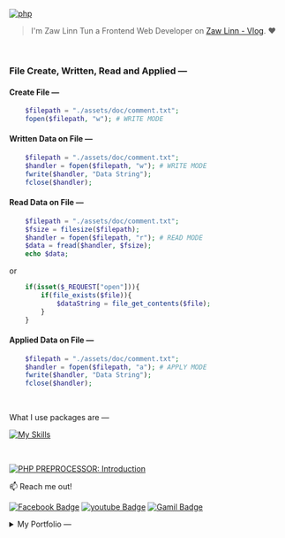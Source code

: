 [![php](https://img.shields.io/badge/PHP-000?style=for-the-badge—=ko-fi—=white)](#)

> I'm Zaw Linn Tun a Frontend Web Developer on [Zaw Linn - Vlog](https://www.github.com/zawlinn-vlog). :heart:

<!-- #### PROJECT SIMPLE &mdash; -->

<!-- ![PROJECT_IMG](./assets/img/sample.png) -->

<br/>

### File Create, Written, Read and Applied &mdash;

#### Create File &mdash;

```php
    $filepath = "./assets/doc/comment.txt";
    fopen($filepath, "w"); # WRITE MODE
```

#### Written Data on File &mdash;

```php
    $filepath = "./assets/doc/comment.txt";
    $handler = fopen($filepath, "w"); # WRITE MODE
    fwrite($handler, "Data String");
    fclose($handler);
```

#### Read Data on File &mdash;

```php
    $filepath = "./assets/doc/comment.txt";
    $fsize = filesize($filepath);
    $handler = fopen($filepath, "r"); # READ MODE
    $data = fread($handler, $fsize);
    echo $data;
```

or

```php
    if(isset($_REQUEST["open"])){
        if(file_exists($file)){
            $dataString = file_get_contents($file);
        }
    }
```

#### Applied Data on File &mdash;

```php
    $filepath = "./assets/doc/comment.txt";
    $handler = fopen($filepath, "a"); # APPLY MODE
    fwrite($handler, "Data String");
    fclose($handler);
```

<br>

<!-- ![Screenshot of Project](./s1.png) -->

What I use packages are &mdash;

[![My Skills](https://skillicons.dev/icons?i=mysql,npm,git,github,vscode,php&perline=3)](https://skillicons.dev)

<br>

[![PHP PREPROCESSOR: Introduction](https://img.shields.io/badge/PHP_PREPROCESSOR_—-000?style=for-the-badge—=ko-fi—=white)](#)

📫 Reach me out!

[![Facebook Badge](https://img.shields.io/badge/-@zawlinn_vlog-1ca0f1?style=flat&labelColor=1ca0f1&logo=facebook&logoColor=white&link=https://faebook.com/zawlinn_profile)](https://facebook.com/zawlinn.vlog)
[![youtube Badge](https://img.shields.io/badge/-zawlinn_vlog-c0392b?style=flat&labelColor=c0392b&logo=youtube&logoColor=white)](https://youtube.com/@zawlinn-vlog)
[![Gamil Badge](https://img.shields.io/badge/-zawlinn.profile-c0392b?style=flat&labelColor=c0392b&logo=gmail&logoColor=white)](mailto:zawlinn.profile@gmail.com)

<!-- TODO: Add last video link -->

<details>
    <summary>
        My Portfolio &mdash;
    </summary>
    <br/>

- :earth_asia: I’m currently working at @Mae Sot Market as a sale staff
- :computer: Most used line of code git commit -m "Initial Commit"
- :brain: I’m looking for help with Outstanding Video ideas.
- :mailbox_with_mail: How to reach me: zawlinn.profile@gmail.com.
- :heart: In a relationship with React
</details>
